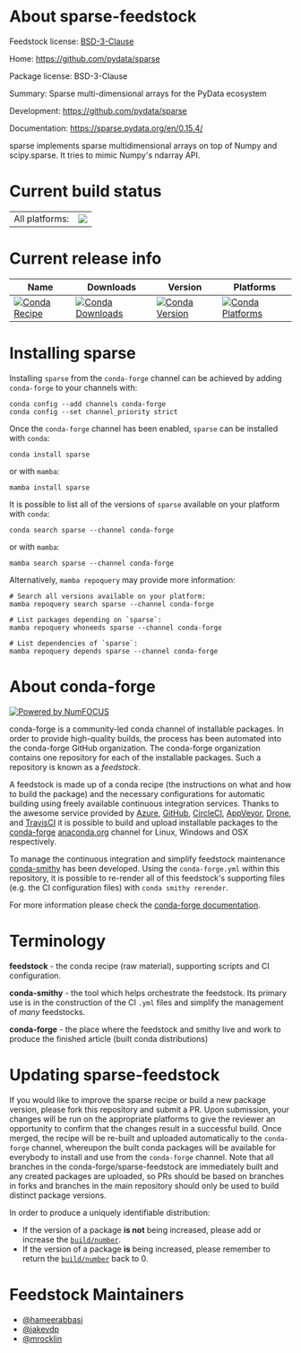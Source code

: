 About sparse-feedstock
======================

Feedstock license: [BSD-3-Clause](https://github.com/conda-forge/sparse-feedstock/blob/main/LICENSE.txt)

Home: https://github.com/pydata/sparse

Package license: BSD-3-Clause

Summary: Sparse multi-dimensional arrays for the PyData ecosystem

Development: https://github.com/pydata/sparse

Documentation: https://sparse.pydata.org/en/0.15.4/

sparse implements sparse multidimensional arrays on top of Numpy
and scipy.sparse. It tries to mimic Numpy's ndarray API.


Current build status
====================


<table><tr><td>All platforms:</td>
    <td>
      <a href="https://dev.azure.com/conda-forge/feedstock-builds/_build/latest?definitionId=3542&branchName=main">
        <img src="https://dev.azure.com/conda-forge/feedstock-builds/_apis/build/status/sparse-feedstock?branchName=main">
      </a>
    </td>
  </tr>
</table>

Current release info
====================

| Name | Downloads | Version | Platforms |
| --- | --- | --- | --- |
| [![Conda Recipe](https://img.shields.io/badge/recipe-sparse-green.svg)](https://anaconda.org/conda-forge/sparse) | [![Conda Downloads](https://img.shields.io/conda/dn/conda-forge/sparse.svg)](https://anaconda.org/conda-forge/sparse) | [![Conda Version](https://img.shields.io/conda/vn/conda-forge/sparse.svg)](https://anaconda.org/conda-forge/sparse) | [![Conda Platforms](https://img.shields.io/conda/pn/conda-forge/sparse.svg)](https://anaconda.org/conda-forge/sparse) |

Installing sparse
=================

Installing `sparse` from the `conda-forge` channel can be achieved by adding `conda-forge` to your channels with:

```
conda config --add channels conda-forge
conda config --set channel_priority strict
```

Once the `conda-forge` channel has been enabled, `sparse` can be installed with `conda`:

```
conda install sparse
```

or with `mamba`:

```
mamba install sparse
```

It is possible to list all of the versions of `sparse` available on your platform with `conda`:

```
conda search sparse --channel conda-forge
```

or with `mamba`:

```
mamba search sparse --channel conda-forge
```

Alternatively, `mamba repoquery` may provide more information:

```
# Search all versions available on your platform:
mamba repoquery search sparse --channel conda-forge

# List packages depending on `sparse`:
mamba repoquery whoneeds sparse --channel conda-forge

# List dependencies of `sparse`:
mamba repoquery depends sparse --channel conda-forge
```


About conda-forge
=================

[![Powered by
NumFOCUS](https://img.shields.io/badge/powered%20by-NumFOCUS-orange.svg?style=flat&colorA=E1523D&colorB=007D8A)](https://numfocus.org)

conda-forge is a community-led conda channel of installable packages.
In order to provide high-quality builds, the process has been automated into the
conda-forge GitHub organization. The conda-forge organization contains one repository
for each of the installable packages. Such a repository is known as a *feedstock*.

A feedstock is made up of a conda recipe (the instructions on what and how to build
the package) and the necessary configurations for automatic building using freely
available continuous integration services. Thanks to the awesome service provided by
[Azure](https://azure.microsoft.com/en-us/services/devops/), [GitHub](https://github.com/),
[CircleCI](https://circleci.com/), [AppVeyor](https://www.appveyor.com/),
[Drone](https://cloud.drone.io/welcome), and [TravisCI](https://travis-ci.com/)
it is possible to build and upload installable packages to the
[conda-forge](https://anaconda.org/conda-forge) [anaconda.org](https://anaconda.org/)
channel for Linux, Windows and OSX respectively.

To manage the continuous integration and simplify feedstock maintenance
[conda-smithy](https://github.com/conda-forge/conda-smithy) has been developed.
Using the ``conda-forge.yml`` within this repository, it is possible to re-render all of
this feedstock's supporting files (e.g. the CI configuration files) with ``conda smithy rerender``.

For more information please check the [conda-forge documentation](https://conda-forge.org/docs/).

Terminology
===========

**feedstock** - the conda recipe (raw material), supporting scripts and CI configuration.

**conda-smithy** - the tool which helps orchestrate the feedstock.
                   Its primary use is in the construction of the CI ``.yml`` files
                   and simplify the management of *many* feedstocks.

**conda-forge** - the place where the feedstock and smithy live and work to
                  produce the finished article (built conda distributions)


Updating sparse-feedstock
=========================

If you would like to improve the sparse recipe or build a new
package version, please fork this repository and submit a PR. Upon submission,
your changes will be run on the appropriate platforms to give the reviewer an
opportunity to confirm that the changes result in a successful build. Once
merged, the recipe will be re-built and uploaded automatically to the
`conda-forge` channel, whereupon the built conda packages will be available for
everybody to install and use from the `conda-forge` channel.
Note that all branches in the conda-forge/sparse-feedstock are
immediately built and any created packages are uploaded, so PRs should be based
on branches in forks and branches in the main repository should only be used to
build distinct package versions.

In order to produce a uniquely identifiable distribution:
 * If the version of a package **is not** being increased, please add or increase
   the [``build/number``](https://docs.conda.io/projects/conda-build/en/latest/resources/define-metadata.html#build-number-and-string).
 * If the version of a package **is** being increased, please remember to return
   the [``build/number``](https://docs.conda.io/projects/conda-build/en/latest/resources/define-metadata.html#build-number-and-string)
   back to 0.

Feedstock Maintainers
=====================

* [@hameerabbasi](https://github.com/hameerabbasi/)
* [@jakevdp](https://github.com/jakevdp/)
* [@mrocklin](https://github.com/mrocklin/)

